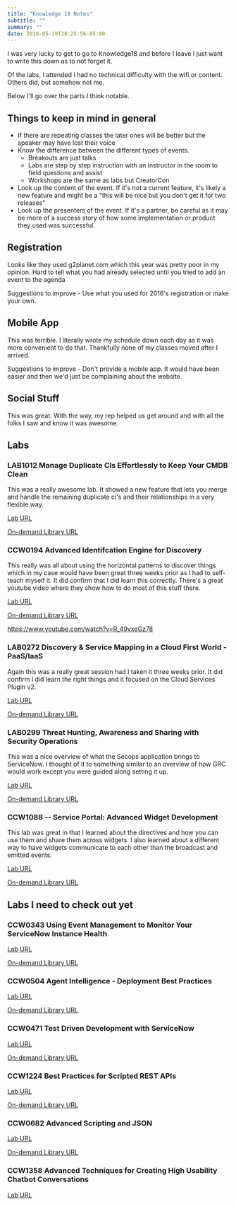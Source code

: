 ```yaml
---
title: "Knowledge 18 Notes"
subtitle: ""
summary: ""
date: 2018-05-10T20:25:56-05:00
---
```


I was very lucky to get to go to Knowledge18 and before I leave I just
want to write this down as to not forget it.

Of the labs, I attended I had no technical difficulty with the wifi or
content. Others did, but somehow not me.

Below I'll go over the parts I think notable.

## Things to keep in mind in general

-   If there are repeating classes the later ones will be better but the
    speaker may have lost their voice
-   Know the difference between the different types of events.
    -   Breakouts are just talks
    -   Labs are step by step instruction with an instructor in the room
        to field questions and assist
    -   Workshops are the same as labs but CreatorCon
-   Look up the content of the event. If it's not a current feature,
    it's likely a new feature and might be a "this will be nice but you
    don't get it for two releases"
-   Look up the presenters of the event. If it's a partner, be careful
    as it may be more of a success story of how some implementation or
    product they used was successful.

## Registration

Looks like they used g2planet.com which this year was pretty poor in my
opinion. Hard to tell what you had already selected until you tried to
add an event to the agenda

Suggestions to improve - Use what you used for 2016's registration or
make your own.

## Mobile App

This was terrible. I literally wrote my schedule down each day as it was
more convenient to do that. Thankfully none of my classes moved after I
arrived.

Suggestions to improve - Don't provide a mobile app. It would have been
easier and then we'd just be complaining about the website.

## Social Stuff

This was great. With the way, my rep helped us get around and with all
the folks I saw and know it was awesome.

## Labs

### LAB1012 Manage Duplicate CIs Effortlessly to Keep Your CMDB Clean

This was a really awesome lab. It showed a new feature that lets you
merge and handle the remaining duplicate ci's and their relationships in
a very flexible way.

[Lab URL](https://developer.servicenow.com/connect.do#!/event/knowledge18/LAB1012)

[On-demand Library
URL](https://community.servicenow.com/community?id=community_search&q=LAB1012)

### CCW0194 Advanced Identifcation Engine for Discovery

This really was all about using the horizontal patterns to discover
things which in my case would have been great three weeks prior as I had
to self-teach myself it. It did confirm that I did learn this correctly.
There's a great youtube video where they show how to do most of this
stuff there.

[Lab URL](https://developer.servicenow.com/connect.do#!/event/creatorcon18/CCW0194)

[On-demand Library URL](https://community.servicenow.com/community?id=community_search&q=CCW0194)

<https://www.youtube.com/watch?v=R_49vxeGz78>

### LAB0272 Discovery & Service Mapping in a Cloud First World - PaaS/IaaS

Again this was a really great session had I taken it three weeks prior.
It did confirm I did learn the right things and it focused on the Cloud
Services Plugin v2.

[Lab URL](https://developer.servicenow.com/connect.do#!/event/knowledge18/LAB0272)

[On-demand Library URL](https://community.servicenow.com/community?id=community_search&q=LAB0272)

### LAB0299 Threat Hunting, Awareness and Sharing with Security Operations

This was a nice overview of what the Secops application brings to
ServiceNow. I thought of it to something similar to an overview of how
GRC would work except you were guided along setting it up.

[Lab URL](https://developer.servicenow.com/connect.do#!/event/knowledge18/LAB0299)

[On-demand Library URL](https://community.servicenow.com/community?id=community_search&q=LAB0299)

### CCW1088 -- Service Portal: Advanced Widget Development

This lab was great in that I learned about the directives and how you
can use them and share them across widgets. I also learned about a
different way to have widgets communicate to each other than the
broadcast and emitted events.

[Lab URL](https://developer.servicenow.com/connect.do#!/event/creatorcon18/CCW1088)

[On-demand Library URL](https://community.servicenow.com/community?id=community_search&q=CCW1088)

## Labs I need to check out yet

### CCW0343 Using Event Management to Monitor Your ServiceNow Instance Health

[Lab URL](https://developer.servicenow.com/connect.do#!/event/creatorcon18/CCW0343)

[On-demand Library URL](https://community.servicenow.com/community?id=community_search&q=CCW0343)

### CCW0504 Agent Intelligence - Deployment Best Practices

[Lab URL](https://developer.servicenow.com/connect.do#!/event/creatorcon18/CCW0504)

[On-demand Library URL](https://community.servicenow.com/community?id=community_search&q=CCW0504)

### CCW0471 Test Driven Development with ServiceNow

[Lab URL](https://developer.servicenow.com/connect.do#!/event/creatorcon18/CCW0471)

[On-demand Library URL](https://community.servicenow.com/community?id=community_search&q=CCW0471)

### CCW1224 Best Practices for Scripted REST APIs

[Lab URL](https://developer.servicenow.com/connect.do#!/event/creatorcon18/CCW1224)

[On-demand Library URL](https://community.servicenow.com/community?id=community_search&q=CCW1224)

### CCW0682 Advanced Scripting and JSON

[Lab URL](https://developer.servicenow.com/connect.do#!/event/creatorcon18/CCW0682)

[On-demand Library URL](https://community.servicenow.com/community?id=community_search&q=CCW0682)

### CCW1358 Advanced Techniques for Creating High Usability Chatbot Conversations

[Lab URL](https://developer.servicenow.com/connect.do#!/event/creatorcon18/CCW1358)

